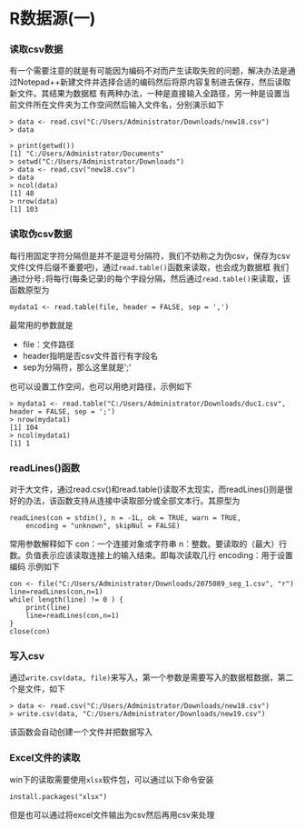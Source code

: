 # R数据源(一)
### 读取csv数据
有一个需要注意的就是有可能因为编码不对而产生读取失败的问题，解决办法是通过Notepad++新建文件并选择合适的编码然后将原内容复制进去保存，然后读取新文件。其结果为数据框
有两种办法，一种是直接输入全路径，另一种是设置当前文件所在文件夹为工作空间然后输入文件名，分别演示如下
```
> data <- read.csv("C:/Users/Administrator/Downloads/new18.csv")
> data
```
```
> print(getwd())
[1] "C:/Users/Administrator/Documents"
> setwd("C:/Users/Administrator/Downloads")
> data <- read.csv("new18.csv")
> data
> ncol(data)
[1] 48
> nrow(data)
[1] 103
```
### 读取伪csv数据
每行用固定字符分隔但是并不是逗号分隔符，我们不妨称之为伪csv，保存为csv文件(文件后缀不重要吧)，通过`read.table()`函数来读取，也会成为数据框
我们通过分号`;`将每行(每条记录)的每个字段分隔，然后通过`read.table()`来读取，该函数原型为
```
mydata1 <- read.table(file, header = FALSE, sep = ',')
```
最常用的参数就是
+ file：文件路径
+ header指明是否csv文件首行有字段名
+ sep为分隔符，那么这里就是';'

也可以设置工作空间，也可以用绝对路径，示例如下
```
> mydata1 <- read.table("C:/Users/Administrator/Downloads/duc1.csv", header = FALSE, sep = ';')
> nrow(mydata1)
[1] 104
> ncol(mydata1)
[1] 1
```
### readLines()函数
对于大文件，通过read.csv()和read.table()读取不太现实，而readLines()则是很好的办法，该函数支持从连接中读取部分或全部文本行。其原型为
```
readLines(con = stdin(), n = -1L, ok = TRUE, warn = TRUE,
    encoding = "unknown", skipNul = FALSE)
```
常用参数解释如下
con：一个连接对象或字符串
n：整数。要读取的（最大）行数。负值表示应该读取连接上的输入结束。即每次读取几行
encoding：用于设置编码
示例如下
```
con <- file("C:/Users/Administrator/Downloads/2075089_seg_1.csv", "r")
line=readLines(con,n=1)
while( length(line) != 0 ) {
    print(line)
    line=readLines(con,n=1)
}
close(con)
```
### 写入csv
通过`write.csv(data, file)`来写入，第一个参数是需要写入的数据框数据，第二个是文件，如下
```
> data <- read.csv("C:/Users/Administrator/Downloads/new18.csv")
> write.csv(data, "C:/Users/Administrator/Downloads/new19.csv")
```
该函数会自动创建一个文件并把数据写入
### Excel文件的读取
win下的读取需要使用`xlsx`软件包，可以通过以下命令安装
```
install.packages("xlsx")
```
但是也可以通过将excel文件输出为csv然后再用csv来处理